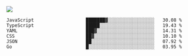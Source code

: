 ![](https://github-profile-summary-cards.vercel.app/api/cards/profile-details?username=igtm&theme=dracula)
<!--START_SECTION:waka-->

```text
JavaScript                   ███████▓░░░░░░░░░░░░░░░░░   30.08 %
TypeScript                   █████░░░░░░░░░░░░░░░░░░░░   19.43 %
YAML                         ███▓░░░░░░░░░░░░░░░░░░░░░   14.31 %
CSS                          ██▓░░░░░░░░░░░░░░░░░░░░░░   10.10 %
JSON                         ██░░░░░░░░░░░░░░░░░░░░░░░   07.92 %
Go                           █░░░░░░░░░░░░░░░░░░░░░░░░   03.95 %
```

<!--END_SECTION:waka-->
